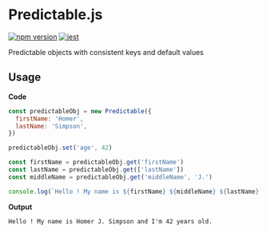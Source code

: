 # Predictable.js
[![npm version](https://badge.fury.io/js/predictable.svg)][1]
[![jest](https://jestjs.io/img/jest-badge.svg)][2]

Predictable objects with consistent keys and default values

## Usage

**Code**

```javascript
const predictableObj = new Predictable({
  firstName: 'Homer',
  lastName: 'Simpson',
})

predictableObj.set('age', 42)

const firstName = predictableObj.get('firstName')
const lastName = predictableObj.get(['lastName'])
const middleName = predictableObj.get('middleName', 'J.')

console.log(`Hello ! My name is ${firstName} ${middleName} ${lastName} and I'm ${predictableObj.age} years old.`)
```

**Output**

```
Hello ! My name is Homer J. Simpson and I'm 42 years old.
```

[1]: https://badge.fury.io/js/predictable
[2]: https://github.com/facebook/jest
